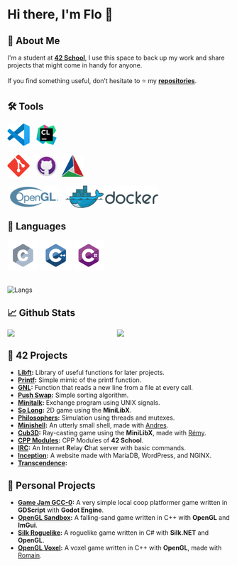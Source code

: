 # Hi there, I'm Flo 👋

## 🦊 About Me
I'm a student at **[42 School](https://42.fr/en/homepage/)**, I use this space to back up my work and share projects that might come in handy for anyone.
<br>
<br>
If you find something useful, don’t hesitate to ⭐ my **[repositories](https://github.com/flmarsou?tab=repositories)**.

## 🛠️ Tools
<div align="left">
	<img src="https://github.com/flmarsou/flmarsou/blob/main/assets/icons/vscode.svg" alt="vscode logo" width="50" height="50">
	&#8202;&#8202;&#8202;&#8202;
	<img src="https://github.com/flmarsou/flmarsou/blob/main/assets/icons/clion.svg" alt="cmake logo" width="50" height="50">
	<br>
	<br>
	<img src="https://github.com/flmarsou/flmarsou/blob/main/assets/icons/git.svg" alt="git logo" width="50" height="50">
	&#8202;&#8202;&#8202;&#8202;
	<img src="https://github.com/flmarsou/flmarsou/blob/main/assets/icons/github_desktop.svg" alt="github desktop logo" width="50" height="50">
	&#8202;
	<img src="https://github.com/flmarsou/flmarsou/blob/main/assets/icons/cmake.svg" alt="cmake logo" width="50" height="50">
	<br>
	<br>
	<img src="https://github.com/flmarsou/flmarsou/blob/main/assets/icons/opengl.svg" alt="opengl logo" height="50" style="vertical-align: middle;">
	&#8202;
	<img src="https://github.com/flmarsou/flmarsou/blob/main/assets/icons/docker.svg" alt="opengl logo" height="50" style="vertical-align: middle;">
</div>

## 📜 Languages
<div align="left">
	<img src="https://github.com/flmarsou/flmarsou/blob/main/assets/icons/c.svg" alt="c logo" width="70" height="70">
	<img src="https://github.com/flmarsou/flmarsou/blob/main/assets/icons/cpp.svg" alt="cpp logo" width="70" height="70">
	<img src="https://github.com/flmarsou/flmarsou/blob/main/assets/icons/cs.svg" alt="cs logo" width="70" height="70">
</div>
<br>

![Langs](https://github-readme-stats.vercel.app/api/top-langs/?username=flmarsou&theme=react&show_icons=true&hide_border=true&layout=compact&cache_seconds=1800)

## 📈 Github Stats
<div style="display: flex; justify-content: space-between;">
	<img src="https://github-readme-stats.vercel.app/api?username=flmarsou&theme=react&show_icons=true&hide_border=true&count_private=true" style="width: 48%;">
	<img src="https://github-readme-streak-stats.herokuapp.com/?user=flmarsou&theme=react&hide_border=true" style="width: 51%;">
</div>

## 🔭 42 Projects
- **[Libft](https://github.com/flmarsou/libft):** Library of useful functions for later projects.
- **[Printf](https://github.com/flmarsou/ft_printf):** Simple mimic of the printf function.
- **[GNL](https://github.com/flmarsou/get_next_line):** Function that reads a new line from a file at every call.
- **[Push Swap](https://github.com/flmarsou/push_swap):** Simple sorting algorithm.
- **[Minitalk](https://github.com/flmarsou/minitalk):** Exchange program using UNIX signals.
- **[So Long](https://github.com/flmarsou/so_long):** 2D game using the **MiniLibX**.
- **[Philosophers](https://github.com/flmarsou/philosophers):** Simulation using threads and mutexes.
- **[Minishell](https://github.com/flmarsou/minishell):** An utterly small shell, made with [Andres](https://github.com/Manioker).
- **[Cub3D](https://github.com/flmarsou/cub3d):** Ray-casting game using the **MiniLibX**, made with [Rémy](https://github.com/remyd06).
- **[CPP Modules](https://github.com/flmarsou/cpp_modules):** CPP Modules of **42 School**.
- **[IRC](https://github.com/flmarsou/irc):** An **I**nternet **R**elay **C**hat server with basic commands.
- **[Inception](https://github.com/flmarsou/inception):** A website made with MariaDB, WordPress, and NGINX.
- **[Transcendence](https://www.youtube.com/watch?v=dQw4w9WgXcQ):**

## 🌌 Personal Projects
- **[Game Jam GCC-0](https://github.com/flmarsou/Game_Jam_GCC-0):** A very simple local coop platformer game written in **GDScript** with **Godot Engine**.
- **[OpenGL Sandbox](https://github.com/flmarsou/OpenGL_Sandbox):** A falling-sand game written in C++ with **OpenGL** and **ImGui**.
- **[Silk Roguelike](https://github.com/flmarsou/Silk_Roguelike):** A roguelike game written in C# with **Silk.NET** and **OpenGL**.
- **[OpenGL Voxel](https://github.com/flmarsou/OpenGL_Voxel):** A voxel game written in C++ with **OpenGL**, made with [Romain](https://github.com/Romtry).
